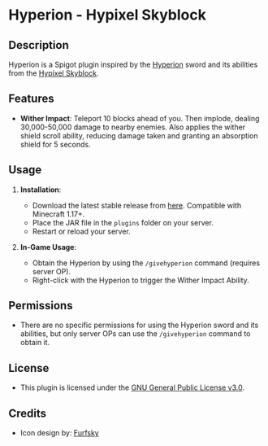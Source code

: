 # Hyperion - Hypixel Skyblock

## Description
Hyperion is a Spigot plugin inspired by the [Hyperion](https://wiki.hypixel.net/Hyperion) sword and its abilities from the [Hypixel Skyblock](https://wiki.hypixel.net/Main_Page).

## Features
- **Wither Impact**: Teleport 10 blocks ahead of you. Then implode, dealing 30,000-50,000 damage to nearby enemies. Also applies the wither shield scroll ability, reducing damage taken and granting an absorption shield for 5 seconds.

## Usage
1. **Installation**:
   - Download the latest stable release from [here](https://github.com/VermeilChan/Hyperion/releases/latest). Compatible with Minecraft 1.17+.
   - Place the JAR file in the `plugins` folder on your server.
   - Restart or reload your server.

2. **In-Game Usage**:
   - Obtain the Hyperion by using the `/givehyperion` command (requires server OP).
   - Right-click with the Hyperion to trigger the Wither Impact Ability.

## Permissions
- There are no specific permissions for using the Hyperion sword and its abilities, but only server OPs can use the `/givehyperion` command to obtain it.

## License
- This plugin is licensed under the [GNU General Public License v3.0](LICENSE).

## Credits
- Icon design by: [Furfsky](https://furfsky.net/)
